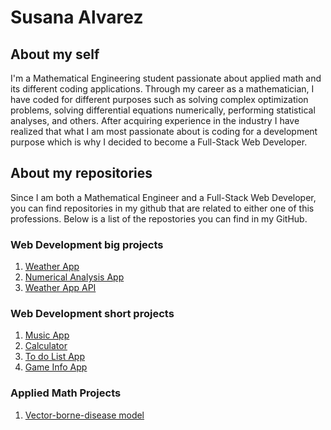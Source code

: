 # Susana Alvarez
## About my self
I'm a Mathematical Engineering student passionate about applied math and its different coding applications. Through my career as a mathematician, I have coded for different purposes such as solving complex optimization problems, solving differential equations numerically, performing statistical analyses, and others. After acquiring experience in the industry I have realized that what I am most passionate about is coding for a development purpose which is why I decided to become a Full-Stack Web Developer. 

## About my repositories
Since I am both a Mathematical Engineer and a Full-Stack Web Developer, you can find repositories in my github that are related to either one of this professions. Below is a list of the repostories you can find in my GitHub. 

### Web Development big projects
1.  [Weather App](https://github.com/SusanaAlvarezZuluaga/weather-app-final)
2.  [Numerical Analysis App](https://github.com/SusanaAlvarezZuluaga/num-calc)
3.  [Weather App API](https://github.com/SusanaAlvarezZuluaga/weather-app-api)  

### Web Development short projects
1.  [Music App](https://github.com/SusanaAlvarezZuluaga/music-app)
2.  [Calculator](https://github.com/SusanaAlvarezZuluaga/myCalculator)
3.  [To do List App](https://github.com/SusanaAlvarezZuluaga/to-do-list-app)
4.  [Game Info App](https://github.com/SusanaAlvarezZuluaga/game-app)

### Applied Math Projects
1. [Vector-borne-disease model](https://github.com/SusanaAlvarezZuluaga/vector-borne-diseases-abms)
